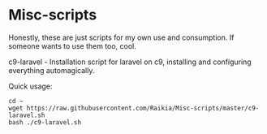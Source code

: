 # Misc-scripts
Honestly, these are just scripts for my own use and consumption.  If someone wants to use them too, cool.

c9-laravel - Installation script for laravel on c9, installing and configuring everything automagically.

Quick usage:

    cd ~
    wget https://raw.githubusercontent.com/Raikia/Misc-scripts/master/c9-laravel.sh
    bash ./c9-laravel.sh


